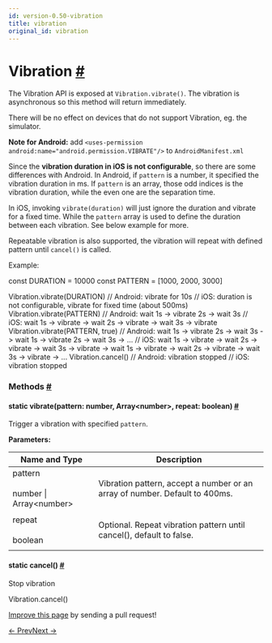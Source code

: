 ```yaml
---
id: version-0.50-vibration
title: vibration
original_id: vibration
---
```

<a id="content"></a><h1><a class="anchor" name="vibration"></a>Vibration <a class="hash-link" href="docs/vibration.html#vibration">#</a></h1><div><div><p>The Vibration API is exposed at <code>Vibration.vibrate()</code>.
The vibration is asynchronous so this method will return immediately.</p><p>There will be no effect on devices that do not support Vibration, eg. the simulator.</p><p><strong>Note for Android:</strong>
add <code>&lt;uses-permission android:name="android.permission.VIBRATE"/&gt;</code> to <code>AndroidManifest.xml</code></p><p>Since the <strong>vibration duration in iOS is not configurable</strong>, so there are some differences with Android.
In Android, if <code>pattern</code> is a number, it specified the vibration duration in ms. If <code>pattern</code>
is an array, those odd indices is the vibration duration, while the even one are the separation time.</p><p>In iOS, invoking <code>vibrate(duration)</code> will just ignore the duration and vibrate for a fixed time. While the
<code>pattern</code> array is used to define the duration between each vibration. See below example for more.</p><p>Repeatable vibration is also supported, the vibration will repeat with defined pattern until <code>cancel()</code> is called.</p><p>Example:</p><div class="prism language-javascript"><span class="token keyword">const</span> DURATION <span class="token operator">=</span> <span class="token number">10000</span>
<span class="token keyword">const</span> PATTERN <span class="token operator">=</span> <span class="token punctuation">[</span><span class="token number">1000</span><span class="token punctuation">,</span> <span class="token number">2000</span><span class="token punctuation">,</span> <span class="token number">3000</span><span class="token punctuation">]</span>

Vibration<span class="token punctuation">.</span><span class="token function">vibrate</span><span class="token punctuation">(</span>DURATION<span class="token punctuation">)</span><span class="token comment" spellcheck="true">
// Android: vibrate for 10s
</span><span class="token comment" spellcheck="true">// iOS: duration is not configurable, vibrate for fixed time (about 500ms)
</span>
Vibration<span class="token punctuation">.</span><span class="token function">vibrate</span><span class="token punctuation">(</span>PATTERN<span class="token punctuation">)</span><span class="token comment" spellcheck="true">
// Android: wait 1s -&gt; vibrate 2s -&gt; wait 3s
</span><span class="token comment" spellcheck="true">// iOS: wait 1s -&gt; vibrate -&gt; wait 2s -&gt; vibrate -&gt; wait 3s -&gt; vibrate
</span>
Vibration<span class="token punctuation">.</span><span class="token function">vibrate</span><span class="token punctuation">(</span>PATTERN<span class="token punctuation">,</span> <span class="token boolean">true</span><span class="token punctuation">)</span><span class="token comment" spellcheck="true">
// Android: wait 1s -&gt; vibrate 2s -&gt; wait 3s -&gt; wait 1s -&gt; vibrate 2s -&gt; wait 3s -&gt; ...
</span><span class="token comment" spellcheck="true">// iOS: wait 1s -&gt; vibrate -&gt; wait 2s -&gt; vibrate -&gt; wait 3s -&gt; vibrate -&gt; wait 1s -&gt; vibrate -&gt; wait 2s -&gt; vibrate -&gt; wait 3s -&gt; vibrate -&gt; ...
</span>
Vibration<span class="token punctuation">.</span><span class="token function">cancel</span><span class="token punctuation">(</span><span class="token punctuation">)</span><span class="token comment" spellcheck="true">
// Android: vibration stopped
</span><span class="token comment" spellcheck="true">// iOS: vibration stopped</span></div></div><span><h3><a class="anchor" name="methods"></a>Methods <a class="hash-link" href="docs/vibration.html#methods">#</a></h3><div class="props"><div class="prop"><h4 class="methodTitle"><a class="anchor" name="vibrate"></a><span class="methodType">static </span>vibrate<span class="methodType">(pattern: number, Array&lt;number&gt;, repeat: boolean)</span> <a class="hash-link" href="docs/vibration.html#vibrate">#</a></h4><div><p>Trigger a vibration with specified <code>pattern</code>.</p></div><div><strong>Parameters:</strong><table class="params"><thead><tr><th>Name and Type</th><th>Description</th></tr></thead><tbody><tr><td>pattern<br><br><div><span>number | </span><span>Array&lt;number&gt;</span></div></td><td class="description"><div><p>Vibration pattern, accept a number or an array of number. Default to 400ms.</p></div></td></tr><tr><td>repeat<br><br><div><span>boolean</span></div></td><td class="description"><div><p>Optional. Repeat vibration pattern until cancel(), default to false.</p></div></td></tr></tbody></table></div></div><div class="prop"><h4 class="methodTitle"><a class="anchor" name="cancel"></a><span class="methodType">static </span>cancel<span class="methodType">()</span> <a class="hash-link" href="docs/vibration.html#cancel">#</a></h4><div><p>Stop vibration</p><div class="prism language-javascript">Vibration<span class="token punctuation">.</span><span class="token function">cancel</span><span class="token punctuation">(</span><span class="token punctuation">)</span></div></div></div></div></span></div><p class="edit-page-block"><a target="_blank" href="https://github.com/facebook/react-native/blob/master/Libraries/Vibration/Vibration.js">Improve this page</a> by sending a pull request!</p><div class="docs-prevnext"><a class="docs-prev" href="docs/toastandroid.html#content">← Prev</a><a class="docs-next" href="docs/vibrationios.html#content">Next →</a></div>